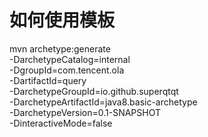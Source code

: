 # 如何使用模板
mvn archetype:generate \
-DarchetypeCatalog=internal \
-DgroupId=com.tencent.ola \
-DartifactId=query \
-DarchetypeGroupId=io.github.superqtqt \
-DarchetypeArtifactId=java8.basic-archetype \
-DarchetypeVersion=0.1-SNAPSHOT \
-DinteractiveMode=false